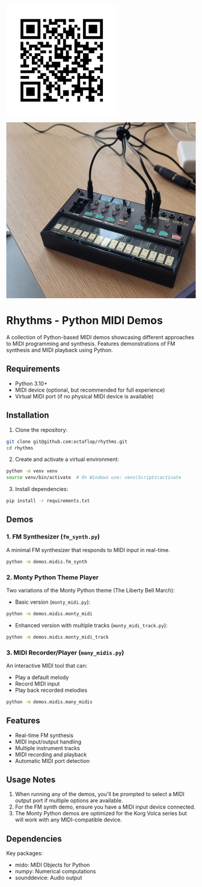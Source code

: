 
![](tools/qrcode.svg)

![](tools/korg.jpg)

# Rhythms - Python MIDI Demos

A collection of Python-based MIDI demos showcasing different approaches to MIDI programming and synthesis. Features demonstrations of FM synthesis and MIDI playback using Python.

## Requirements

- Python 3.10+
- MIDI device (optional, but recommended for full experience)
- Virtual MIDI port (if no physical MIDI device is available)

## Installation

1. Clone the repository:
```bash
git clone git@github.com:octaflop/rhythms.git
cd rhythms
```

2. Create and activate a virtual environment:
```bash
python -m venv venv
source venv/bin/activate  # On Windows use: venv\Scripts\activate
```

3. Install dependencies:
```bash
pip install -r requirements.txt
```

## Demos

### 1. FM Synthesizer (`fm_synth.py`)
A minimal FM synthesizer that responds to MIDI input in real-time.

```bash
python -m demos.midis.fm_synth
```

### 2. Monty Python Theme Player
Two variations of the Monty Python theme (The Liberty Bell March):

- Basic version (`monty_midi.py`):
```bash
python -m demos.midis.monty_midi
```

- Enhanced version with multiple tracks (`monty_midi_track.py`):
```bash
python -m demos.midis.monty_midi_track
```

### 3. MIDI Recorder/Player (`many_midis.py`)
An interactive MIDI tool that can:
- Play a default melody
- Record MIDI input
- Play back recorded melodies

```bash
python -m demos.midis.many_midis
```

## Features

- Real-time FM synthesis
- MIDI input/output handling
- Multiple instrument tracks
- MIDI recording and playback
- Automatic MIDI port detection

## Usage Notes

1. When running any of the demos, you'll be prompted to select a MIDI output port if multiple options are available.
2. For the FM synth demo, ensure you have a MIDI input device connected.
3. The Monty Python demos are optimized for the Korg Volca series but will work with any MIDI-compatible device.

## Dependencies

Key packages:
- mido: MIDI Objects for Python
- numpy: Numerical computations
- sounddevice: Audio output